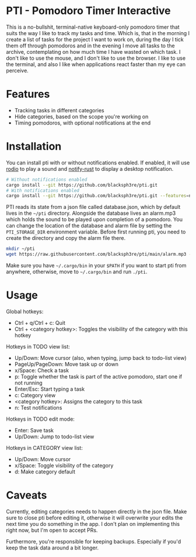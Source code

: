 # PTI - Pomodoro Timer Interactive

This is a no-bullshit, terminal-native keyboard-only pomodoro timer that suits the way I like to track my tasks and time. Which is, that in the morning I create a list of tasks for the project I want to work on, during the day I tick them off through pomodoros and in the evening I move all tasks to the archive, contemplating on how much time I have wasted on which task. I don't like to use the mouse, and I don't like to use the browser. I like to use the terminal, and also I like when applications react faster than my eye can perceive.

# Features

- Tracking tasks in different categories
- Hide categories, based on the scope you're working on
- Timing pomodoros, with optional notifications at the end

# Installation

You can install pti with or without notifications enabled. If enabled, it will use [rodio](https://github.com/RustAudio/rodio) to play a sound and [notify-rust](https://github.com/hoodie/notify-rust) to display a desktop notification. 

```bash
# Without notifications enabled
cargo install --git https://github.com/blacksph3re/pti.git
# With notifications enabled
cargo install --git https://github.com/blacksph3re/pti.git --features=notifications
```
PTI reads its state from a json file called database.json, which by default lives in the `~/pti` directory. Alongside the database lives an alarm.mp3 which holds the sound to be played upon completion of a pomodoro. You can change the location of the database and alarm file by setting the `PTI_STORAGE_DIR` environment variable. Before first running pti, you need to create the directory and copy the alarm file there.

```bash
mkdir ~/pti
wget https://raw.githubusercontent.com/blacksph3re/pti/main/alarm.mp3 -O ~/pti/alarm.mp3
```

Make sure you have `~/.cargo/bin` in your `$PATH` if you want to start pti from anywhere, otherwise, move to `~/.cargo/bin` and run `./pti`.


# Usage

Global hotkeys:
- Ctrl + q/Ctrl + c: Quit
- Ctrl + \<category hotkey\>: Toggles the visibility of the category with this hotkey


Hotkeys in TODO view list:
- Up/Down: Move cursor (also, when typing, jump back to todo-list view)
- PageUp/PageDown: Move task up or down
- x/Space: Check a task
- p: Toggle whether the task is part of the active pomodoro, start one if not running
- Enter/Esc: Start typing a task
- c: Category view
- \<category hotkey\>: Assigns the category to this task
- n: Test notifications

Hotkeys in TODO edit mode:
- Enter: Save task
- Up/Down: Jump to todo-list view

Hotkeys in CATEGORY view list:
- Up/Down: Move cursor
- x/Space: Toggle visibility of the category
- d: Make category default

# Caveats

Currently, editing categories needs to happen directly in the json file. Make sure to close pti before editing it, otherwise it will overwrite your edits the next time you do something in the app. I don't plan on implementing this right now, but I'm open to accept PRs.

Furthermore, you're responsible for keeping backups. Especially if you'd keep the task data around a bit longer. 